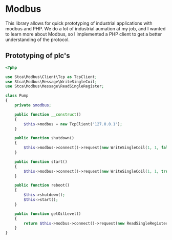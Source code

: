 # Modbus
This library allows for quick prototyping of industrial applications with modbus and PHP.
We do a lot of industrial aumation at my job, and I wanted to learn more about Modbus, so I implemented a PHP client to get a better understanding of the protocol.

## Prototyping of plc's

```php
<?php

use Stca\Modbus\Client\Tcp as TcpClient;
use Stca\Modbus\Message\WriteSingleCoil;
use Stca\Modbus\Message\ReadSingleRegister;

class Pump
{
    private $modbus;

    public function __construct()
    {
        $this->modbus = new TcpClient('127.0.0.1');
    }

    public function shutdown()
    {
        $this->modbus->connect()->request(new WriteSingleCoil(1, 1, false));
    }

    public function start()
    {
        $this->modbus->connect()->request(new WriteSingleCoil(1, 1, true));
    }

    public function reboot()
    {
        $this->shutdown();
        $this->start();
    }

    public function getOilLevel()
    {
        return $this->modbus->connect()->request(new ReadSingleRegister(1, 1));
    }
}
